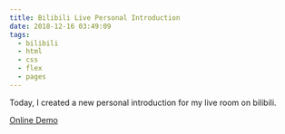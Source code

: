```yaml
---
title: Bilibili Live Personal Introduction
date: 2018-12-16 03:49:09
tags:
  - bilibili
  - html
  - css
  - flex
  - pages
---
```


Today, I created a new personal introduction for my live room on bilibili.

[Online Demo](/assets/bilibili-live-personal-introduction/index.html)
